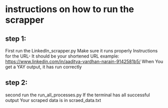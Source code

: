  # instructions on how to run the scrapper

 ## step 1:
 First run the LinkedIn_scrapper.py
 Make sure it runs properly
 Instructions for the URL- It should be your shortened URL
 example: https://www.linkedin.com/in/aaditya-vardhan-narain-9142581b5/
 When You get a YAY output, it has run correctly

 ## step 2:
 second run the run_all_processes.py 
 If the terminal has all successful output
 Your scraped data is in scraed_data.txt

